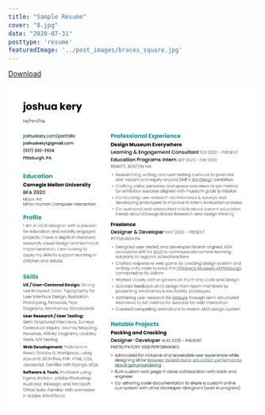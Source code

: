 ```yaml
---
title: "Sample Resume"
cover: "8.jpg"
date: "2020-07-31"
posttype: 'resume'
featuredImage: '../post_images/braces_square.jpg'
---
```


[Download](https://drive.google.com/file/d/1neY8qrcXvrLGtE98helTQbZSxrPG7zRS/view?usp=sharing)

<img src="../images/Kery_Joshua_Sample_Resume.jpg" alt="Joshua Kery Sample Resume">